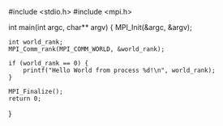 #include <stdio.h>
#include <mpi.h>

int main(int argc, char** argv) {
    MPI_Init(&argc, &argv);

    int world_rank;
    MPI_Comm_rank(MPI_COMM_WORLD, &world_rank);

    if (world_rank == 0) {
        printf("Hello World from process %d!\n", world_rank);
    }

    MPI_Finalize();
    return 0;
}
